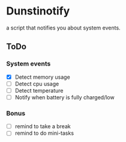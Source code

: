 # Dunstinotify
a script that notifies you about system events.

## ToDo

### System events
- [x] Detect memory usage
- [ ] Detect cpu usage
- [ ] Detect temperature
- [ ] Notify when battery is fully charged/low

### Bonus
- [ ] remind to take a break
- [ ] remind to do mini-tasks
